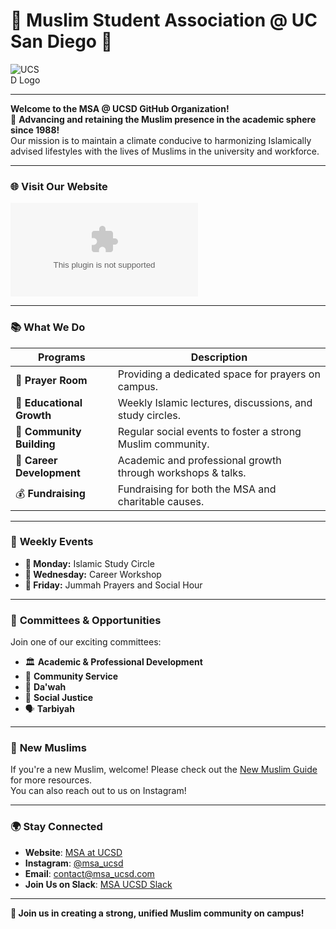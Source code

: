 # 🌙 Muslim Student Association @ UC San Diego 🏫

<img src="https://upload.wikimedia.org/wikipedia/commons/f/f6/UCSD_logo.png" alt="UCSD Logo" style="max-width: 50px;">

---

**Welcome to the MSA @ UCSD GitHub Organization!**  
🌟 **Advancing and retaining the Muslim presence in the academic sphere since 1988!**  
Our mission is to maintain a climate conducive to harmonizing Islamically advised lifestyles with the lives of Muslims in the university and workforce.

---

### 🌐 Visit Our Website
![msaucsd.com](msaucsd.com)

---

### 📚 **What We Do**

| **Programs**      | **Description**                                                        |
|-------------------|------------------------------------------------------------------------|
| 🕌 **Prayer Room** | Providing a dedicated space for prayers on campus.                     |
| 📖 **Educational Growth** | Weekly Islamic lectures, discussions, and study circles.       |
| 👥 **Community Building**  | Regular social events to foster a strong Muslim community.    |
| 💼 **Career Development**  | Academic and professional growth through workshops & talks.   |
| 💰 **Fundraising**        | Fundraising for both the MSA and charitable causes.            |

---

### 📅 **Weekly Events**  
* **📅 Monday:** Islamic Study Circle  
* **📅 Wednesday:** Career Workshop  
* **📅 Friday:** Jummah Prayers and Social Hour

---

### 🌟 **Committees & Opportunities**  
Join one of our exciting committees:
- 🏛️ **Academic & Professional Development**
- 🤝 **Community Service**
- 📢 **Da'wah**
- 🎨 **Social Justice**
- 🗣️ **Tarbiyah**

---

### 🤲 **New Muslims**  
If you're a new Muslim, welcome! Please check out the [New Muslim Guide](https://newmuslimguide.com) for more resources.  
You can also reach out to us on Instagram!

---

### 🌍 **Stay Connected**  
- **Website**: [MSA at UCSD](https://yourwebsitehere.com)  
- **Instagram**: [@msa_ucsd](https://instagram.com/msa_ucsd)  
- **Email**: contact@msa_ucsd.com  
- **Join Us on Slack**: [MSA UCSD Slack](https://join.slack.com/t/msa_ucsd)

---

**🎉 Join us in creating a strong, unified Muslim community on campus!**
